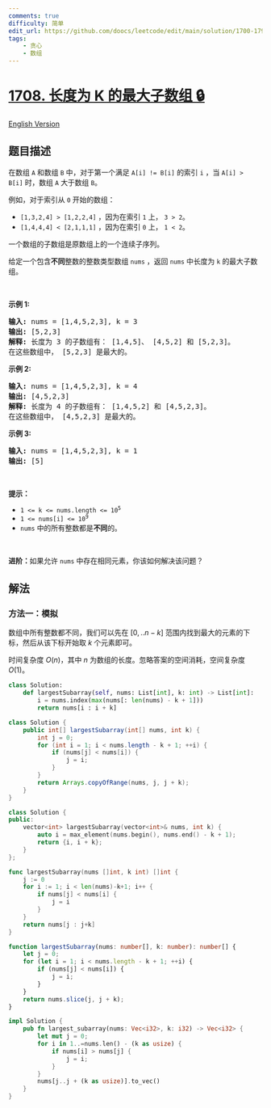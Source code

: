 ```yaml
---
comments: true
difficulty: 简单
edit_url: https://github.com/doocs/leetcode/edit/main/solution/1700-1799/1708.Largest%20Subarray%20Length%20K/README.md
tags:
    - 贪心
    - 数组
---
```


# [1708. 长度为 K 的最大子数组 🔒](https://leetcode.cn/problems/largest-subarray-length-k)

[English Version](/solution/1700-1799/1708.Largest%20Subarray%20Length%20K/README_EN.md)

## 题目描述

<!-- 这里写题目描述 -->

<p>在数组&nbsp;<code>A</code>&nbsp;和数组 <code>B</code>&nbsp;中，对于第一个满足 <code>A[i] != B[i]</code>&nbsp;的索引&nbsp;<code>i</code>&nbsp;，当 <code>A[i] &gt; B[i]</code>&nbsp;时，数组 <code>A</code> 大于数组 <code>B</code>。</p>

<p>例如，对于索引从 <code>0</code> 开始的数组：</p>

<ul>
	<li><code>[1,3,2,4] &gt; [1,2,2,4]</code>&nbsp;，因为在索引&nbsp;<code>1</code>&nbsp;上，&nbsp;<code>3 &gt; 2</code>。</li>
	<li><code>[1,4,4,4] &lt; [2,1,1,1]</code>&nbsp;，因为在索引 <code>0</code> 上，&nbsp;<code>1 &lt; 2</code>。</li>
</ul>

<p>一个数组的子数组是原数组上的一个连续子序列。</p>

<p>给定一个包含<strong>不同</strong>整数的整数类型数组&nbsp;<code>nums</code>&nbsp;，返回&nbsp;<code>nums</code>&nbsp;中长度为 <code>k</code> 的最大子数组。</p>

<p>&nbsp;</p>

<p><b>示例 1:</b></p>

<pre>
<strong>输入:</strong> nums = [1,4,5,2,3], k = 3
<strong>输出:</strong> [5,2,3]
<strong>解释:</strong> 长度为 3 的子数组有： [1,4,5]、 [4,5,2] 和 [5,2,3]。
在这些数组中， [5,2,3] 是最大的。</pre>

<p><b>示例</b><strong> 2:</strong></p>

<pre>
<strong>输入:</strong> nums = [1,4,5,2,3], k = 4
<strong>输出:</strong> [4,5,2,3]
<strong>解释:</strong> 长度为 4 的子数组有： [1,4,5,2] 和 [4,5,2,3]。
在这些数组中， [4,5,2,3] 是最大的。</pre>

<p><strong>示例 3:</strong></p>

<pre>
<strong>输入:</strong> nums = [1,4,5,2,3], k = 1
<strong>输出:</strong> [5]
</pre>

<p>&nbsp;</p>

<p><strong>提示：</strong></p>

<ul>
	<li><code>1 &lt;= k &lt;= nums.length &lt;= 10<sup>5</sup></code></li>
	<li><code>1 &lt;= nums[i] &lt;= 10<sup>9</sup></code></li>
	<li><code>nums</code>&nbsp;中的所有整数都是<strong>不同</strong>的。</li>
</ul>

<p>&nbsp;</p>
<b>进阶：</b>如果允许&nbsp;<code>nums</code>&nbsp;中存在相同元素，你该如何解决该问题？

## 解法

### 方法一：模拟

数组中所有整数都不同，我们可以先在 $[0,..n-k]$ 范围内找到最大的元素的下标，然后从该下标开始取 $k$ 个元素即可。

时间复杂度 $O(n)$，其中 $n$ 为数组的长度。忽略答案的空间消耗，空间复杂度 $O(1)$。

<!-- tabs:start -->

```python
class Solution:
    def largestSubarray(self, nums: List[int], k: int) -> List[int]:
        i = nums.index(max(nums[: len(nums) - k + 1]))
        return nums[i : i + k]
```

```java
class Solution {
    public int[] largestSubarray(int[] nums, int k) {
        int j = 0;
        for (int i = 1; i < nums.length - k + 1; ++i) {
            if (nums[j] < nums[i]) {
                j = i;
            }
        }
        return Arrays.copyOfRange(nums, j, j + k);
    }
}
```

```cpp
class Solution {
public:
    vector<int> largestSubarray(vector<int>& nums, int k) {
        auto i = max_element(nums.begin(), nums.end() - k + 1);
        return {i, i + k};
    }
};
```

```go
func largestSubarray(nums []int, k int) []int {
	j := 0
	for i := 1; i < len(nums)-k+1; i++ {
		if nums[j] < nums[i] {
			j = i
		}
	}
	return nums[j : j+k]
}
```

```ts
function largestSubarray(nums: number[], k: number): number[] {
    let j = 0;
    for (let i = 1; i < nums.length - k + 1; ++i) {
        if (nums[j] < nums[i]) {
            j = i;
        }
    }
    return nums.slice(j, j + k);
}
```

```rust
impl Solution {
    pub fn largest_subarray(nums: Vec<i32>, k: i32) -> Vec<i32> {
        let mut j = 0;
        for i in 1..=nums.len() - (k as usize) {
            if nums[i] > nums[j] {
                j = i;
            }
        }
        nums[j..j + (k as usize)].to_vec()
    }
}
```

<!-- tabs:end -->

<!-- end -->
